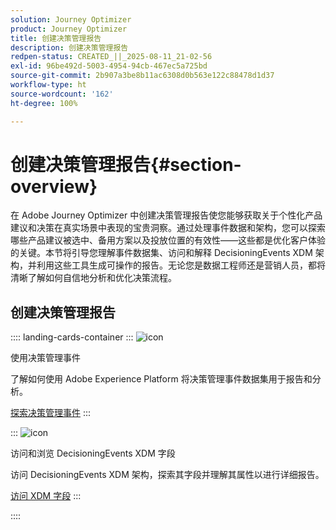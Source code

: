 ```yaml
---
solution: Journey Optimizer
product: Journey Optimizer
title: 创建决策管理报告
description: 创建决策管理报告
redpen-status: CREATED_||_2025-08-11_21-02-56
exl-id: 96be492d-5003-4954-94cb-467ec5a725bd
source-git-commit: 2b907a3be8b11ac6308d0b563e122c88478d1d37
workflow-type: ht
source-wordcount: '162'
ht-degree: 100%

---
```


# 创建决策管理报告{#section-overview}

在 Adobe Journey Optimizer 中创建决策管理报告使您能够获取关于个性化产品建议和决策在真实场景中表现的宝贵洞察。通过处理事件数据和架构，您可以探索哪些产品建议被选中、备用方案以及投放位置的有效性——这些都是优化客户体验的关键。本节将引导您理解事件数据集、访问和解释 DecisioningEvents XDM 架构，并利用这些工具生成可操作的报告。无论您是数据工程师还是营销人员，都将清晰了解如何自信地分析和优化决策流程。

## 创建决策管理报告

:::: landing-cards-container
:::
![icon](https://cdn.experienceleague.adobe.com/icons/book.svg?lang=zh-Hans)

使用决策管理事件

了解如何使用 Adobe Experience Platform 将决策管理事件数据集用于报告和分析。

[探索决策管理事件](../using/offers/reports/get-started-events.md)
:::

:::
![icon](https://cdn.experienceleague.adobe.com/icons/list-check.svg?lang=zh-Hans)

访问和浏览 DecisioningEvents XDM 字段

访问 DecisioningEvents XDM 架构，探索其字段并理解其属性以进行详细报告。

[访问 XDM 字段](../using/offers/reports/xdm-fields.md)
:::

::::
